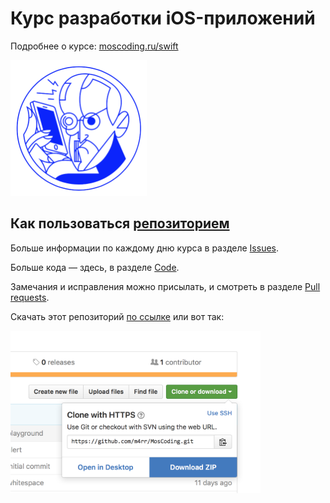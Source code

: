 # Курс разработки iOS-приложений

Подробнее о курсе: [moscoding.ru/swift](http://moscoding.ru/swift/)

<img src="hero@2x.png" width="218">

## Как пользоваться [репозиторием](https://ru.wikipedia.org/wiki/Репозиторий)

Больше информации по каждому дню курса в разделе [Issues](https://github.com/m4rr/MosCoding/issues).

Больше кода — здесь, в разделе [Code](https://github.com/m4rr/MosCoding).

Замечания и исправления можно присылать, и смотреть в разделе [Pull requests](https://github.com/m4rr/MosCoding/pulls).

Скачать этот репозиторий [по ссылке](https://github.com/m4rr/MosCoding/archive/master.zip) или вот так:

<img src="how-to-download@2x.png" width="400">
